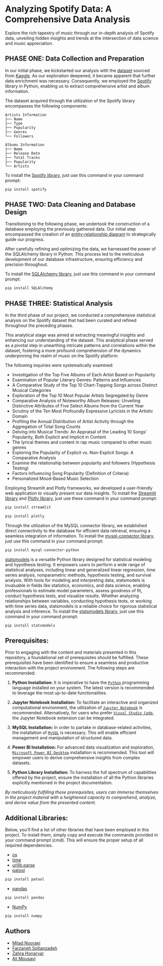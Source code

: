 #  Analyzing Spotify Data: A Comprehensive Data Analysis

Explore the rich tapestry of music through our in-depth analysis of Spotify data, unveiling hidden insights and trends at the intersection of data science and music appreciation.
## PHASE ONE: **Data Collection and Preparation**

In our initial phase, we kickstarted our analysis with the [dataset](https://www.kaggle.com/datasets/nicholaselkan/spotify) sourced from [Kaggle](https://www.kaggle.com/). As our exploration deepened, it became apparent that further data enrichment was necessary. Consequently, we employed the [Spotify](https://open.spotify.com/) library in Python, enabling us to extract comprehensive artist and album information.

The dataset acquired through the utilization of the Spotify library encompasses the following components:
```
Artists Information
├── Name
├── Type
├── Popularity
├── Genres
└── Followers
```
```
Albums Information
├── Name
├── Release Date
├── Total Tracks
├── Popularity
└── Artists
```

To install the [Spotify library](https://developer.spotify.com/), just use this command in your command prompt:
```bash
pip install spotify
```

## PHASE TWO: **Data Cleaning and Database Design**

Transitioning to the following phase, we undertook the construction of a database employing the previously gathered data. Our initial step encompassed the creation of an [entity-relationship diagram](https://viewer.diagrams.net/?tags=%7B%7D&highlight=0000ff&edit=_blank&layers=1&nav=1#R7V1bd9q6Ev41rJU%2BpMt3zCO5NLtnpekl7d6n%2B4UlbAFqjEVlOYH%2B%2BiPZsvENcLABh6O8BI0l2%2Frm02g0urinX8%2BXdwQsZp%2BwC72eprjLnn7T0zTNtnT2j0tWsUTVLS2WTAlyhWwteER%2FoBAqQhoiFwa5jBRjj6JFXuhg34cOzckAIfgln22CvfxTF2AKS4JHB3hl6T%2FIpbNYamv9tfwviKaz5MmqNYivzEGSWdQkmAEXv2RE%2Bm1PvyYY0%2FjXfHkNPY5egktc7sOGq%2BmLEejTOgUeAf30z2D496%2BP%2F35RP%2BKnr97EuRR3eQZeKCrs4NCnBDHM47emqwSK4AXNPeCz1JUzQ557D1Y45I8OKHCektTVDBP0B%2FsUeOySygTsMqFCs6aSy%2FHISzIxlxL2YBe6otCEXRdlVCNJi3dRopsS%2FJSqROPlYcDyf0nwUFLRPQho8iqJDvhVFwSz6Hk8ATw09dlvh5WGhAuII57PH%2F8yQxQ%2BLoDDBS%2BM67wadJ5UcYI87xp7mERI6S6A9sRJ3zJzxXJsOJ6wK2XtJaqAhMJlRiS0eQfxHFKyYlnE1UvTENQSjcuwzDj9smaqaok8swxLB0IGROOYpvde84f9EBR6BZ20Ep16muVRob%2BomSZQWL9DznwGhD6ZKIqtZEXWlP9HAdYurv8afmMFtXfJndiLxTeLMyXiMUkkMYNXF38PvyWFlXclNicK9%2BCEljTl44jmWbUKUcA4gPzpfVTqxigwlfOQKxAxAzIUD6B4kVARjFP%2BEkwBzaQZExKSZnhVZsnWVrybOoIpplKPKMahiKKXiOIC5K1GDKyRpiglbUnbU9v2mNB2jSrbY2tj3bJasj2aXbA9dk1KqdqhOGXsZXwU9uc4ZeNDCaPHCLkZM6Kb9Y1Qk0cLAzZ6tf3LtJjknmNMXEguxfOHET7k4vIyK38X36bwFgR6EARw5AIKL26G32%2FflWu5wAGiCPsXHx%2B%2Bn7eJ1Wu3kFea2P6hmoNZag4xpedhgBxpYPc2sJMJtJxK587tD8aK0pKB1ZW8gbX0moTSrEMxyjqigS1b0oLde4IrYXXiy8xq%2BJUWsPzknUUiQlwGMSO4zVwQuOlOYM7p4o%2BDxX7pzbWNX2%2BreM4G3BdXnz%2Ff3w4fOodEo5p5OHR9GAQXH%2B4%2FD0%2Bv5UZ1oXC%2BwOdQETckgHf3o3kg2x5FczgKWMcCaEhgJ%2FFopmzgOxCMkYfo6oDkZf0hvYw7XV47H4sOuBlU3LH1wCJYYxZA8nyYVrFBDH1IphK5PcTBAkLmhHbI%2FLfasAAb3wVs%2FNLVyh3ViiKfudHhHPIBQ4cVflRMPPQMvS7Rv1Ft2HABsp4krcoZBwnM2qO8VwYJ0umw1sd0%2FQ1RAuRPsAwS7B8ksB1YHSQY26ZhthUk0PIxAlOrG4Q92AyQ3eoMUMMYQZ1HbwpPMMaigL42ALzR3O4fh91hbdsJOU%2BhTyCvrBjGbOzPWq1aEI6LDy7UCXjjcL5%2FFH6BF6EHyGFHMN1zICiiHszNfypvrOavGz90rk5drEMjRsHlwkMOogcNNrb%2F2nH%2FAQInmUZTz9sB7df2IF7pgKoHWwkwKDkMUZcgfc8GE1QTbcMElTW2zJZWAJh51zMdoZxs7VHyAi25njsckw0uSFzKB%2FNs92uc%2BfKjQW3udGX5kVpe95j4otLw7G14oOqasF9leAZWXweHWnqUTnhn6WQf1fS0u%2B5x07Bo53AnLVgwQNGQ6YwNkNrKAsgqyhzOApUXU8TOqrcicnlOAyM0VqAOrSojpEBbse12jJCq5m2QXeH%2BpOtYc8u9zIMxqhzKbRIRarj%2B0R%2B9YOJ2Y5lAoyFksAr%2FzCAd%2BZjMO1Gbk0aWxsz2dweKZtOwE%2BT73anLSdXqE6c7SLTRXM9h4pS3tU4o5KTUjJqphIG1UAkC8KeQSBiAzwZYaAEyOy%2F%2Bj9FwUTANAyqBmEDQjcbRqBa%2FsFzXfxWAePH7WwSiWcVDsiAo6OZy6uPO4RNp1Pht4JT1c8%2BSEGKvpURCuIHxeLUbw7zOeIMSlLxTKPHI%2BIYSjLWLKbHIe5oSj4IDKgHJ%2BqESjYI7KgEpeKUSkJJzqkk4KrxTiUov755KQHoZ%2F1Si0Vs7qBKMXt5DlYD0Ci6qRKSX9VElHL2CkyoR6RW8VIlIliNjPB39OoN5w1TFHarQSTV8BVbwbc4gtgrDQ0L0GI%2BuHpZ2ZExCSoAnIVmLvyTm4wwxOd1G5Dej%2FnRd88iP28Z5MaA5LOns8xqXc95QZNXeELJ5Q1H1%2Fg%2Blhf0fD5Be3zxrmgGNOfJ%2BL4bmv5NL1SipBLpTmGzcwYTO8BT7wLtdSzMbfzhm6zz3mIMcQfYLUroS%2BgAhxXlA4RLR%2F%2FLi702R%2Biluxn%2FfLLOJVZLgp1tnCvHkz%2BR%2BPLEuFqXW5dwh%2F6QHS95%2BY%2Bz5jj8BfxVf%2BIA4WlG2jdt7AhwSB25Tuzi9hgIyhXQL1uKgJ47vVnIQ6EXOR%2B412t%2F5Uz50Jz69Rm4ja7KJfhJtFittI9MtfaC723hWfxuZrua3kemDuucxHOwUfbV8IEPSOeyzl3XHMUo7N9SL8oUNrWrmQJvK036qN%2B1PsOfhF0iC8z%2BvPrUJnTyw%2Futi8NX68TALfqjLJ%2Fv67mFp3iQfjzlN%2F5X8jnqv91rSme3owC6V94qSdltxWd3a3Y%2Bx1BdIEMONG6rjdG5auW%2Fb9hmN4%2FdtlaQ4rVOTI0VNThTooJk72XBgxVc4NW9A8WZ3rEEDY2DZu9W%2F3RiITqYtMlg1yWB3igxWZ8hQd2Cj5UY2yqltgFrX%2Bvc7pfd%2Bd4a0al3ND3Qjq%2Fq8VeiUR5AMPrpLisrBd1q%2FDrCitj0w9EGWFep7xRycmhTVYaQyJ6rz6Z0iRflAr%2Bjo2BJTZASk9kE6wLFdvTQOZlc03TDMliIgZj8fATEHFd8w7VdFQPRDBVK1EpUaBUC2nmC8O%2F4RFS%2Be51UZ%2FqjzwT6KGWFH0dk%2BwYYgSSmKch5Rkq1Wo1GQpIqd9qHIqXen76vpEZ1yPLytfR9%2FCBQVZXUDq0yGBUY%2BDTJ3%2FsIFawNpFQ5a7RtmlkSl%2FLreLL%2BlKgWSxm%2B8pmxa9f1ZXP5Uq4jzyiM4G05bALcPqr87YTAmGe102sVpi6Me%2FrttQq6ls%2B9qT1rUO6bzjDtQozZ1TnD0b%2BUbD2QH2jhuMKjZg54sbvD8e3pHBuHy4T93aGb9%2FAE877LSr99CBQYL84G%2FRa%2BG%2FSwdiu0uq%2BhN2OcptA4M5HW7U7V7xKf313OFmrcZgZ1qzrb5qrUxqfB1HlXJpVELLpNR9MbjmotSW3yj4iH3evFGMTSlG7XlJlWcKy26JhncaOYnuYoDoVblJ5mWqfZhS8GNwknlhlIR3Diqn5RE7Y7tKL3yO05n7DGlbfrtuEzqSX2m%2FVZm8FkXPd%2B5Goq903M6yTRM3X42oU5HQu47%2FKdOudKHmk6vu7YiWVB8cNWxJMHcRq%2F9ENYXzj5hF%2FIc%2FwM%3D) to strategically guide our progress. 

After carefully refining and optimizing the data, we harnessed the power of the SQLAlchemy library in Python. This process led to the meticulous development of our database infrastructure, ensuring efficiency and precision throughout.

To install the [SQLAlchemy library](https://www.sqlalchemy.org/), just use this command in your command prompt:
```bash
pip install SQLAlchemy
```

## PHASE THREE: **Statistical Analysis**


In the third phase of our project, we conducted a comprehensive statistical analysis on the Spotify dataset that had been curated and refined throughout the preceding phases. 

This analytical stage was aimed at extracting meaningful insights and enhancing our understanding of the dataset. This analytical phase served as a pivotal step in unearthing intricate patterns and correlations within the dataset, fostering a more profound comprehension of the dynamics underpinning the realm of music on the Spotify platform. 

The following inquiries were systematically examined:

- Investigation of the Top Five Albums of Each Artist Based on Popularity
- Examination of Popular Literary Genres: Patterns and Influences
- A Comparative Study of the Top 10 Chart-Topping Songs across Distinct Musical Categories
- Exploration of the Top 10 Most Popular Artists Segregated by Genre
- Comparative Analysis of Noteworthy Album Releases: Unveiling Distinctive Attributes of Five Select Albums from the Current Year
- Scrutiny of the Ten Most Profoundly Expressive Lyricists in the Artistic Domain
- Profiling the Annual Distribution of Artist Activity through the Aggregation of Total Song Counts
- Delving into Musical Trends: An Appraisal of the Leading 10 Songs' Popularity, Both Explicit and Implicit in Content
- The lyrical themes and content in rap music compared to other music genres
- Exploring the Popularity of Explicit vs. Non-Explicit Songs: A Comparative Analysis
- Examine the relationship between popularity and followers (Hypothesis Testing)
- Factors Influencing Song Popularity (Definition of Criteria)
- Personalized Mood-Based Music Selection

Employing Streamlit and Plotly frameworks, we developed a user-friendly web application to visually present our data insights. To install the [Streamlit library](https://streamlit.io/) and [Plotly library](https://plotly.com/), just use these command in your command prompt:
```bash
pip install streamlit
```
```bash
pip install plotly
```

Through the utilization of the MySQL connector library, we established direct connectivity to the database for efficient data retrieval, ensuring a seamless integration of information. To install the [mysql-connector library](https://dev.mysql.com/doc/connector-python/en/), just use this command in your command prompt:
```bash
pip install mysql-connector-python
```
[statsmodels](https://www.statsmodels.org/stable/index.html) is a versatile Python library designed for statistical modeling and hypothesis testing. It empowers users to perform a wide range of statistical analyses, including linear and generalized linear regression, time series analysis, nonparametric methods, hypothesis testing, and survival analysis. With tools for modeling and interpreting data, statsmodels is invaluable in fields like statistics, economics, and data science, enabling professionals to estimate model parameters, assess goodness of fit, conduct hypothesis tests, and visualize results. Whether analyzing relationships between variables, conducting hypothesis tests, or working with time series data, statsmodels is a reliable choice for rigorous statistical analysis and inference. To install the [statsmodels library](https://pypi.org/project/statsmodels/), just use this command in your command prompt:
```bash
pip install statsmodels
```

## Prerequisites:
Prior to engaging with the content and materials presented in this repository, a foundational set of prerequisites should be fulfilled. These prerequisites have been identified to ensure a seamless and productive interaction with the project environment. The following steps are recommended:
1. **Python Installation:** It is imperative to have the [`Python`](https://www.python.org/) programming language installed on your system. The latest version is recommended to leverage the most up-to-date functionalities.

2. **Jupyter Notebook Installation:** To facilitate an interactive and organized computational environment, the utilization of [`Jupyter Notebook`](https://jupyter.org/) is recommended. Alternatively, for users who prefer [`Visual Studio Code`](https://code.visualstudio.com/), the Jupyter Notebook extension can be integrated.

3. **MySQL Installation:** In order to partake in database-related activities, the installation of [`MySQL`](https://www.mysql.com/) is necessary. This will enable efficient management and manipulation of structured data.

4. **Power BI Installation:** For advanced data visualization and exploration, [`Microsoft Power BI Desktop`](https://powerbi.microsoft.com/en-us/downloads/) installation is recommended. This tool will empower users to derive comprehensive insights from complex datasets.

5. **Python Library Installation:** To harness the full spectrum of capabilities offered by the project, ensure the installation of all the Python libraries explicitly mentioned in the project documentation.

*By meticulously fulfilling these prerequisites, users can immerse themselves in the project material with a heightened capacity to comprehend, analyze, and derive value from the presented content.*

## Additional Libraries:

Below, you'll find a list of other libraries that have been employed in this project. To install them, simply copy and execute the commands provided in your command prompt (cmd). This will ensure the proper setup of all required dependencies.
- [os](https://docs.python.org/3/library/os.html)
- [time](https://docs.python.org/3/library/time.html)
- [urllib.parse](https://docs.python.org/3/library/urllib.parse.html)
- [patool](https://pypi.org/project/patool/)
```bash
pip install patool
```
- [pandas](https://pandas.pydata.org/)
```bash
pip install pandas
```
- [NumPy](https://numpy.org/)
```bash
pip install numpy
```
## Authors

- [Milad Nooraei](https://github.com/MiladNooraei)
- [Farzaneh Soltanzadeh](https://github.com/FarzanehSoltanzadeh)
- [Zahra Honarvar](https://github.com/zahra-honarvar)
- [Ali Mousavi](https://github.com/Alimousavi48)
